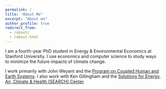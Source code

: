 ```yaml
---
permalink: /
title: "About Me"
excerpt: "About me"
author_profile: true
redirect_from: 
  - /about/
  - /about.html
---
```


I am a fourth-year PhD student in Energy & Environmental Economics at Stanford University. I use economics and computer science to study ways to minimize the future impacts of climate change.<br> 

I work primarily with John Weyant and the [Program on Coupled Human and Earth Systems](https://www.pches.psu.edu/). I also work with Ken Gillingham and the [Solutions for Energy, Air, Climate & Health (SEARCH) Center](https://search-center.yale.edu/).


